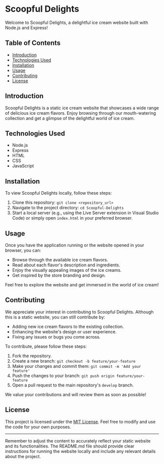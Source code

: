 # Scoopful Delights

Welcome to Scoopful Delights, a delightful ice cream website built with Node.js and Express!

## Table of Contents

- [Introduction](#introduction)
- [Technologies Used](#technologies-used)
- [Installation](#installation)
- [Usage](#usage)
- [Contributing](#contributing)
- [License](#license)

## Introduction

Scoopful Delights is a static ice cream website that showcases a wide range of delicious ice cream flavors. Enjoy browsing through our mouth-watering collection and get a glimpse of the delightful world of ice cream.

## Technologies Used

- Node.js
- Express
- HTML
- CSS
- JavaScript

## Installation

To view Scoopful Delights locally, follow these steps:

1. Clone this repository: `git clone <repository_url>`
2. Navigate to the project directory: `cd Scoopful-Delights`
3. Start a local server (e.g., using the Live Server extension in Visual Studio Code) or simply open `index.html` in your preferred browser.

## Usage

Once you have the application running or the website opened in your browser, you can:

- Browse through the available ice cream flavors.
- Read about each flavor's description and ingredients.
- Enjoy the visually appealing images of the ice creams.
- Get inspired by the store branding and design.

Feel free to explore the website and get immersed in the world of ice cream!

## Contributing

We appreciate your interest in contributing to Scoopful Delights. Although this is a static website, you can still contribute by:

- Adding new ice cream flavors to the existing collection.
- Enhancing the website's design or user experience.
- Fixing any issues or bugs you come across.

To contribute, please follow these steps:

1. Fork the repository.
2. Create a new branch: `git checkout -b feature/your-feature`
3. Make your changes and commit them: `git commit -m 'Add your feature'`
4. Push the changes to your branch: `git push origin feature/your-feature`
5. Open a pull request to the main repository's `develop` branch.

We value your contributions and will review them as soon as possible!

## License

This project is licensed under the [MIT License](LICENSE). Feel free to modify and use the code for your own purposes.

---

Remember to adjust the content to accurately reflect your static website and its functionalities. The README.md file should provide clear instructions for running the website locally and include any relevant details about the project.